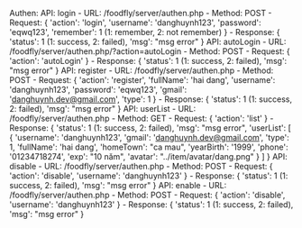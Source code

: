 Authen:
    API: login
        - URL: /foodfly/server/authen.php
        - Method: POST
        - Request: {
            'action': 'login',
            'username': 'danghuynh123',
            'password': 'eqwq123',
            'remember': 1 (1: remember, 2: not remember)
        }
        - Response: {
            'status': 1 (1: success, 2: failed),
            'msg': "msg error"
        }
    API: autoLogin
        - URL: /foodfly/server/authen.php/?action=autoLogin
        - Method: POST
        - Request: {
            'action': 'autoLogin'
        }
        - Response: {
            'status': 1 (1: success, 2: failed),
            'msg': "msg error"
        }
    API: register
        - URL: /foodfly/server/authen.php
        - Method: POST
        - Request: {
            'action': 'register',
            'fullName': 'hai dang',
            'username': 'danghuynh123',
            'password': 'eqwq123',
            'gmail': 'danghuynh.dev@gmail.com',
            'type': 1
        }
        - Response: {
            'status': 1 (1: success, 2: failed),
            'msg': "msg error"
        }
    API: userList 
        - URL: /foodfly/server/authen.php
        - Method: GET
        - Request: {
            'action': 'list'
        }
        - Response: {
            'status': 1 (1: success, 2: failed),
            'msg': "msg error",
            'userList': [
                    {
                        'username': 'danghuynh123',
                        'gmail': 'danghuynh.dev@gmail.com',
                        'type': 1,
                        'fullName': 'hai dang',
                        'homeTown': "ca mau",
                        'yearBirth': '1999',
                        'phone': '01234718274',
                        'exp': "10 năm",
                        'avatar': "../item/avatar/dang.png"
                    }
                ]
        }
    API: disable
        - URL: /foodfly/server/authen.php
        - Method: POST
        - Request: {
            'action': 'disable',
            'username': 'danghuynh123'
        }
        - Response: {
            'status': 1 (1: success, 2: failed),
            'msg': "msg error"
        }
    API: enable
        - URL: /foodfly/server/authen.php
        - Method: POST
        - Request: {
            'action': 'disable',
            'username': 'danghuynh123'
        }
        - Response: {
            'status': 1 (1: success, 2: failed),
            'msg': "msg error"
        }

